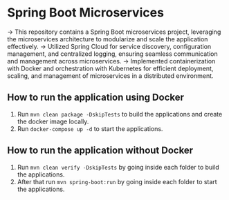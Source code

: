 # Spring Boot Microservices
-> This repository contains a Spring Boot microservices project, leveraging the microservices architecture to modularize and scale the application effectively.
-> Utilized Spring Cloud for service discovery, configuration management, and centralized logging, ensuring seamless communication and management across microservices.
-> Implemented containerization with Docker and orchestration with Kubernetes for efficient deployment, scaling, and management of microservices in a distributed environment.


## How to run the application using Docker

1. Run `mvn clean package -DskipTests` to build the applications and create the docker image locally.
2. Run `docker-compose up -d` to start the applications.

## How to run the application without Docker

1. Run `mvn clean verify -DskipTests` by going inside each folder to build the applications.
2. After that run `mvn spring-boot:run` by going inside each folder to start the applications.

